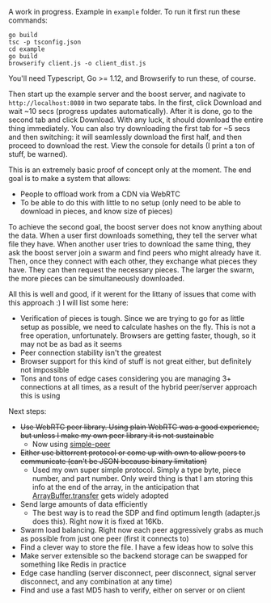 A work in progress. Example in `example` folder. To run it first run these commands:

```
go build
tsc -p tsconfig.json
cd example
go build
browserify client.js -o client_dist.js
```

You'll need Typescript, Go >= 1.12, and Browserify to run these, of course.

Then start up the example server and the boost server, and nagivate to `http://localhost:8080` in two separate tabs. In the first, click Download and wait ~10 secs (progress updates automatically). After it is done, go to the second tab and click Download. With any luck, it should download the entire thing immediately. You can also try downloading the first tab for ~5 secs and then switching: it will seamlessly download the first half, and then proceed to download the rest. View the console for details (I print a ton of stuff, be warned).

This is an extremely basic proof of concept only at the moment. The end goal is to make a system that allows:
- People to offload work from a CDN via WebRTC
- To be able to do this with little to no setup (only need to be able to download in pieces, and know size of pieces)

To achieve the second goal, the boost server does not know anything about the data. When a user first downloads something, they tell the server what file they have. When another user tries to download the same thing, they ask the boost server join a swarm and find peers who might already have it. Then, once they connect with each other, they exchange what pieces they have. They can then request the necessary pieces. The larger the swarm, the more pieces can be simultaneously downloaded.

All this is well and good, if it werent for the littany of issues that come with this approach :)
I will list some here:
- Verification of pieces is tough. Since we are trying to go for as little setup as possible, we need to calculate hashes on the fly. This is not a free operation, unfortunately. Browsers are getting faster, though, so it may not be as bad as it seems
- Peer connection stability isn't the greatest
- Browser support for this kind of stuff is not great either, but definitely not impossible
- Tons and tons of edge cases considering you are managing 3+ connections at all times, as a result of the hybrid peer/server approach this is using

Next steps:
- ~~Use WebRTC peer library. Using plain WebRTC was a good experience, but unless I make my own peer library it is not sustainable~~
    - Now using [simple-peer](https://github.com/feross/simple-peer)
- ~~Either use bittorrent protocol or come up with own to allow peers to communicate (can't be JSON because binary limitation)~~
    - Used my own super simple protocol. Simply a type byte, piece number, and part number. Only weird thing is that I am storing this info at the end of the array, in the anticipation that [ArrayBuffer.transfer](https://developer.mozilla.org/en-US/docs/Web/JavaScript/Reference/Global_Objects/ArrayBuffer/transfer) gets widely adopted
- Send large amounts of data efficiently
    - The best way is to read the SDP and find optimum length (adapter.js does this). Right now it is fixed at 16Kb.
- Swarm load balancing. Right now each peer aggressively grabs as much as possible from just one peer (first it connects to)
- Find a clever way to store the file. I have a few ideas how to solve this
- Make server extensible so the backend storage can be swapped for something like Redis in practice
- Edge case handling (server disconnect, peer disconnect, signal server disconnect, and any combination at any time)
- Find and use a fast MD5 hash to verify, either on server or on client

